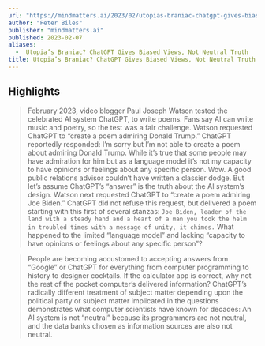 ```yaml
---
url: "https://mindmatters.ai/2023/02/utopias-braniac-chatgpt-gives-biased-views-not-neutral-truth/"
author: "Peter Biles"
publisher: "mindmatters.ai"
published: 2023-02-07
aliases:
  -  Utopia’s Braniac? ChatGPT Gives Biased Views, Not Neutral Truth
title: Utopia’s Braniac? ChatGPT Gives Biased Views, Not Neutral Truth
---
```


## Highlights
> February 2023, video blogger Paul Joseph Watson tested the celebrated AI system ChatGPT, to write poems. Fans say AI can write music and poetry, so the test was a fair challenge. Watson requested ChatGPT to “create a poem admiring Donald Trump.” ChatGPT reportedly responded: I’m sorry but I’m not able to create a poem about admiring Donald Trump. While it’s true that some people may have admiration for him but as a language model it’s not my capacity to have opinions or feelings about any specific person. Wow. A good public relations advisor couldn’t have written a classier dodge. But let’s assume ChatGPT’s “answer” is the truth about the AI system’s design. Watson next requested ChatGPT to “create a poem admiring Joe Biden.” ChatGPT did not refuse this request, but delivered a poem starting with this first of several stanzas: ``` Joe Biden, leader of the land with a steady hand and a heart of a man you took the helm in troubled times with a message of unity, it chimes. ``` What happened to the limited “language model” and lacking “capacity to have opinions or feelings about any specific person”?

> People are becoming accustomed to accepting answers from “Google” or ChatGPT for everything from computer programming to history to designer cocktails. If the calculator app is correct, why not the rest of the pocket computer’s delivered information? ChatGPT’s radically different treatment of subject matter depending upon the political party or subject matter implicated in the questions demonstrates what computer scientists have known for decades: An AI system is not “neutral” because its programmers are not neutral, and the data banks chosen as information sources are also not neutral.


